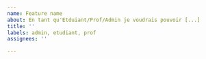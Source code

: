 ```yaml
---
name: Feature name
about: En tant qu'Etduiant/Prof/Admin je voudrais pouvoir [...]
title: ''
labels: admin, etudiant, prof
assignees: ''

---
```



